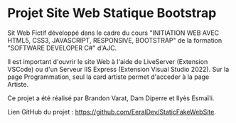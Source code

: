 
# Projet Site Web Statique Bootstrap

Sit Web Fictif développé dans le cadre du cours "INITIATION WEB AVEC HTML5,
CSS3, JAVASCRIPT, RESPONSIVE,
BOOTSTRAP" de la formation "SOFTWARE
DEVELOPER C#" d'AJC.

Il est important d'ouvrir le site Web à l'aide de LiveServer (Extension VSCode) ou d'un Serveur IIS Express (Extension Visual Studio 2022). Sur la page Programmation, seul la card artiste permet d'acceder à la page Artiste. 

Ce projet a été réalisé par Brandon Varat, Dam Diperre et Ilyès Esmaïli.

Lien GitHub du projet : https://github.com/EeralDev/StaticFakeWebSite.

